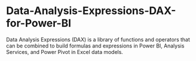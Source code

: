# Data-Analysis-Expressions-DAX-for-Power-BI
Data Analysis Expressions (DAX) is a library of functions and operators that can be combined to build formulas and expressions in Power BI, Analysis Services, and Power Pivot in Excel data models.
